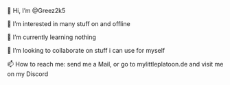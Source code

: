 👋  Hi, I’m @Greez2k5

👀  I’m interested in many stuff on and offline

🌱  I’m currently learning nothing

💞️  I’m looking to collaborate on stuff i can use for myself

📫  How to reach me: send me a Mail, or go to mylittleplatoon.de and visit
     me on my Discord

